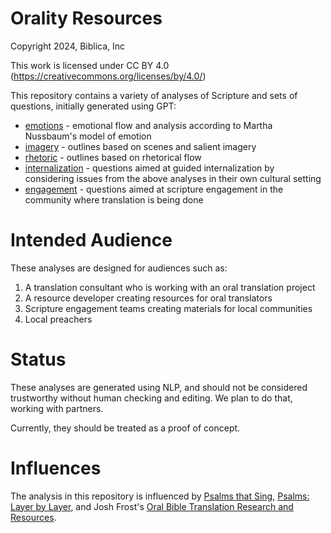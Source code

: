 # Orality Resources

Copyright 2024, Biblica, Inc

This work is licensed under CC BY 4.0 (https://creativecommons.org/licenses/by/4.0/)

This repository contains a variety of analyses of Scripture and sets of questions, initially generated using GPT:

- [emotions](./emotions) - emotional flow and analysis according to Martha Nussbaum's model of emotion
- [imagery](./imagery-scenes) - outlines based on scenes and salient imagery
- [rhetoric](./rhetorical) - outlines based on rhetorical flow
- [internalization](./questions/internalization/) - questions aimed at guided internalization by considering issues from the above analyses in their own cultural setting
- [engagement](./questions/internalization/) - questions aimed at scripture engagement in the community where translation is being done

# Intended Audience

These analyses are designed for audiences such as:

1. A translation consultant who is working with an oral translation project
2. A resource developer creating resources for oral translators
3. Scripture engagement teams creating materials for local communities
4. Local preachers

# Status

These analyses are generated using NLP, and should not be considered trustworthy without human checking and editing.  We plan to do that, working with partners.

Currently, they should be treated as a proof of concept.

# Influences

The analysis in this repository is influenced by [Psalms that Sing](https://www.psalmsthatsing.org/), [Psalms: Layer by Layer](https://psalms.cdbr.org/w/Welcome), and Josh Frost's [Oral Bible Translation Research and Resources](https://publish.obsidian.md/obt-research-and-resources/).
